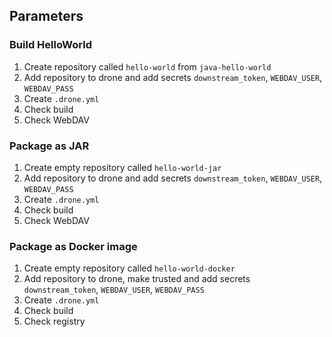## Parameters

### Build HelloWorld

1. Create repository called `hello-world` from `java-hello-world`
1. Add repository to drone and add secrets `downstream_token`, `WEBDAV_USER`, `WEBDAV_PASS`
1. Create `.drone.yml`
1. Check build
1. Check WebDAV

### Package as JAR

1. Create empty repository called `hello-world-jar`
1. Add repository to drone and add secrets `downstream_token`, `WEBDAV_USER`, `WEBDAV_PASS`
1. Create `.drone.yml`
1. Check build
1. Check WebDAV

### Package as Docker image

1. Create empty repository called `hello-world-docker`
1. Add repository to drone, make trusted and add secrets `downstream_token`, `WEBDAV_USER`, `WEBDAV_PASS`
1. Create `.drone.yml`
1. Check build
1. Check registry
